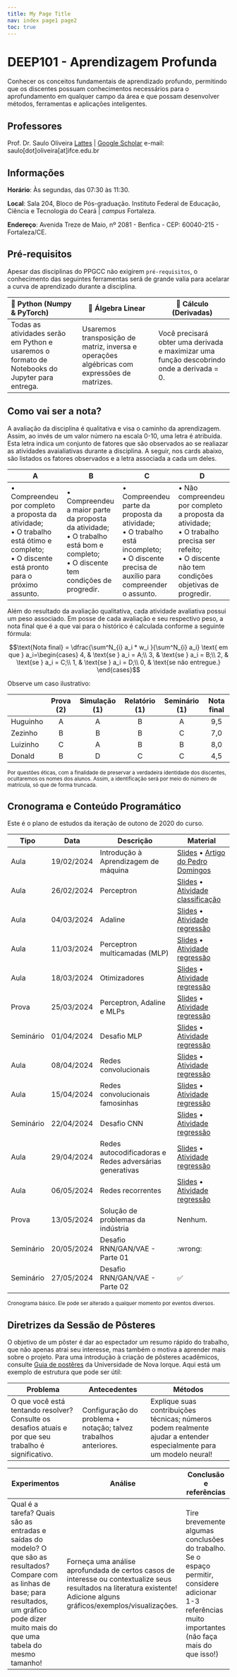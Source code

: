 ```yaml
---
title: My Page Title
nav: index page1 page2
toc: true
---
```


# DEEP101 - Aprendizagem Profunda

Conhecer os conceitos fundamentais de aprendizado profundo, permitindo que os discentes possuam conhecimentos necessários para o aprofundamento em qualquer campo da área e que possam desenvolver métodos, ferramentas e aplicações inteligentes.

## Professores
Prof. Dr. Saulo Oliveira [Lattes](http://lattes.cnpq.br/9883694006602467) | [Google Scholar](https://scholar.google.com.br/citations?user=rRTkRcAAAAAJ)
e-mail: saulo[dot]oliveira[at]ifce.edu.br

## Informações
**Horário**: Às segundas, das 07:30 às 11:30.

**Local**: Sala 204, Bloco de Pós-graduação. Instituto Federal de Educação, Ciência e Tecnologia do Ceará | *campus* Fortaleza.

**Endereço**: Avenida Treze de Maio, nº 2081 - Benfica - CEP: 60040-215 - Fortaleza/CE.

## Pré-requisitos
Apesar das disciplinas do PPGCC não exigirem ```pré-requisitos```, o conhecimento das seguintes ferramentas será de grande valia para acelarar a curva de aprendizado durante a disciplina.

| 🐍  Python (Numpy & PyTorch)                                  | 🔢  Álgebra Linear                                            | 🧮 Cálculo (Derivadas)                                        |
| :----------------------------------------------------------- | ------------------------------------------------------------ | ------------------------------------------------------------ |
| Todas as atividades serão em Python e usaremos o formato de Notebooks do Jupyter para entrega. | Usaremos transposição de matriz, inversa e operações algébricas com expressões de matrizes. | Você precisará obter uma derivada e maximizar uma função descobrindo onde a derivada = 0. |

## Como vai ser a nota?
A avaliação da disciplina é qualitativa e visa o caminho da aprendizagem. Assim, ao invés de um valor número na escala 0-10, uma letra é atribuída. Esta letra indica um conjunto de fatores que são observados ao se realiazar as atividades avaialiativas durante a disciplina. A seguir, nos cards abaixo, são listados os fatores observados e a letra associada a cada um deles.

| A                                                            | B                                                            | C                                                            | D                                                            |
| ------------------------------------------------------------ | ------------------------------------------------------------ | ------------------------------------------------------------ | ------------------------------------------------------------ |
| $\bullet$ Compreendeu por completo a proposta da atividade;<br/>$\bullet$ O trabalho está ótimo e completo;<br/>$\bullet$ O discente está pronto para o próximo assunto. | $\bullet$ Compreendeu a maior parte da proposta da atividade;<br/>$\bullet$ O trabalho está bom e completo;<br/>$\bullet$ O discente tem condições de progredir. | $\bullet$ Compreendeu parte da proposta da atividade;<br/>$\bullet$ O trabalho está incompleto;<br/>$\bullet$ O discente precisa de auxílio para compreender o assunto. | $\bullet$ Não compreendeu por completo a proposta da atividade;<br/>$\bullet$ O trabalho precisa ser refeito;<br/>$\bullet$ O discente não tem condições objetivas de progredir. |

Além do resultado da avaliação qualitativa, cada atividade avaliativa possui um peso associado. Em posse de cada avaliação e seu respectivo peso, a nota final que é a que vai para o histórico é calculada conforme a seguinte fórmula:

$$\text{Nota final} = \dfrac{\sum^N_{i} a_i * w_i }{\sum^N_{i} a_i} \text{ em que } a_i=\begin{cases}
    4, & \text{se } a_i = A;\\
    3, & \text{se } a_i = B;\\
    2, & \text{se } a_i = C;\\
    1, & \text{se } a_i = D;\\
    0, & \text{se não entregue.}
\end{cases}$$ 

Observe um caso ilustrativo:

|          | Prova (2) | Simulação (1) | Relatório (1) | Seminário (1) | Nota final |
| -------- | :-------: | :-----------: | :-----------: | :-----------: | :--------: |
| Huguinho |     A     |       A       |       B       |       A       |    9,5     |
| Zezinho  |     B     |       B       |       B       |       C       |    7,0     |
| Luizinho |     C     |       A       |       B       |       B       |    8,0     |
| Donald   |     B     |       D       |       C       |       C       |    4,5     |

<small>Por questões éticas, com a finalidade de preservar a verdadeira identidade dos discentes, ocultaremos os nomes dos alunos. Assim, a identificação será por meio do número de matrícula, só que de forma truncada.</small>

## Cronograma e Conteúdo Programático

Este é o plano de estudos da iteração de outono de 2020 do curso.

| Tipo      | Data       | Descrição                                               | Material                                                     |
| --------- | ---------- | ------------------------------------------------------- | ------------------------------------------------------------ |
| Aula      | 19/02/2024 | Introdução à Aprendizagem de máquina                    | [Slides](./classes/pdf/dl_01_ml.pdf) • [Artigo do Pedro Domingos](https://homes.cs.washington.edu/~pedrod/papers/cacm12.pdf) |
| Aula      | 26/02/2024 | Perceptron                                              | [Slides](slides/dl_01_ml.pdf) • [Atividade classificação](atividades/atividade-01.pdf) |
| Aula      | 04/03/2024 | Adaline                                                 | [Slides](slides/dl_03_adaline.pdf) • [Atividade regressão](atividades/atividade-01.pdf) |
| Aula      | 11/03/2024 | Perceptron multicamadas (MLP)                           | [Slides](slides/dl_03_adaline.pdf) • [Atividade regressão](atividades/atividade-01.pdf) |
| Aula      | 18/03/2024 | Otimizadores                                            | [Slides](slides/dl_03_adaline.pdf) • [Atividade regressão](atividades/atividade-01.pdf) |
| Prova     | 25/03/2024 | Perceptron, Adaline e MLPs                              | [Slides](slides/dl_03_adaline.pdf) • [Atividade regressão](atividades/atividade-01.pdf) |
| Seminário | 01/04/2024 | Desafio MLP                                             | [Slides](slides/dl_03_adaline.pdf) • [Atividade regressão](atividades/atividade-01.pdf) |
| Aula      | 08/04/2024 | Redes convolucionais                                    | [Slides](slides/dl_03_adaline.pdf) • [Atividade regressão](atividades/atividade-01.pdf) |
| Aula      | 15/04/2024 | Redes convolucionais famosinhas                         | [Slides](slides/dl_03_adaline.pdf) • [Atividade regressão](atividades/atividade-01.pdf) |
| Seminário | 22/04/2024 | Desafio CNN                                             | [Slides](slides/dl_03_adaline.pdf) • [Atividade regressão](atividades/atividade-01.pdf) |
| Aula      | 29/04/2024 | Redes autocodificadoras e Redes adversárias generativas | [Slides](slides/dl_03_adaline.pdf) • [Atividade regressão](atividades/atividade-01.pdf) |
| Aula      | 06/05/2024 | Redes recorrentes                                       | [Slides](slides/dl_03_adaline.pdf) • [Atividade regressão](atividades/atividade-01.pdf) |
| Prova     | 13/05/2024 | Solução de problemas da indústria                       | Nenhum.                                                      |
| Seminário | 20/05/2024 | Desafio RNN/GAN/VAE - Parte 01                                     | :wrong: |
| Seminário | 27/05/2024 | Desafio RNN/GAN/VAE - Parte 02                                    | :white_check_mark: |

<small>Cronograma básico. Ele pode ser alterado a qualquer momento por eventos diversos.</small>

## Diretrizes da Sessão de Pôsteres

O objetivo de um pôster é dar ao espectador um resumo rápido do trabalho, que não apenas atrai seu interesse, mas também o motiva a aprender mais sobre o projeto. Para uma introdução à criação de pôsteres acadêmicos, consulte [Guia de postêres](https://guides.nyu.edu/posters) da Universidade de Nova Iorque. Aqui está um exemplo de estrutura que pode ser útil:

| Problema                                                     | Antecedentes                                                 | Métodos                                                      |
| ------------------------------------------------------------ | ------------------------------------------------------------ | ------------------------------------------------------------ |
| O que você está tentando resolver? Consulte os desafios atuais e por que seu trabalho é significativo. | Configuração do problema + notação; talvez trabalhos anteriores. | Explique suas contribuições técnicas; números podem realmente ajudar a entender especialmente para um modelo neural! |

| Experimentos                                                 | Análise                                                      | Conclusão e referências                                      |
| ------------------------------------------------------------ | ------------------------------------------------------------ | ------------------------------------------------------------ |
| Qual é a tarefa? Quais são as entradas e saídas do modelo? O que são as resultados? Compare com as linhas de base; para resultados, um gráfico pode dizer muito mais do que uma tabela do mesmo tamanho! | Forneça uma análise aprofundada de certos casos de interesse ou contextualize seus resultados na literatura existente! Adicione alguns gráficos/exemplos/visualizações. | Tire brevemente algumas conclusões do trabalho.<br/>Se o espaço permitir, considere adicionar 1-3 referências muito importantes (não faça mais do que isso!) |

